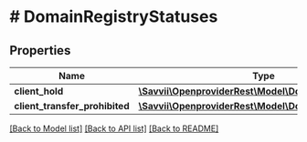 # # DomainRegistryStatuses

## Properties

Name | Type | Description | Notes
------------ | ------------- | ------------- | -------------
**client_hold** | [**\Savvii\OpenproviderRest\Model\DomainRegistryStatus**](DomainRegistryStatus.md) |  | [optional]
**client_transfer_prohibited** | [**\Savvii\OpenproviderRest\Model\DomainRegistryStatus**](DomainRegistryStatus.md) |  | [optional]

[[Back to Model list]](../../README.md#models) [[Back to API list]](../../README.md#endpoints) [[Back to README]](../../README.md)
